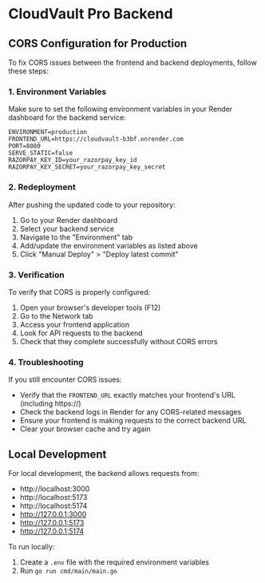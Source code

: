 # CloudVault Pro Backend

## CORS Configuration for Production

To fix CORS issues between the frontend and backend deployments, follow these steps:

### 1. Environment Variables

Make sure to set the following environment variables in your Render dashboard for the backend service:

```
ENVIRONMENT=production
FRONTEND_URL=https://cloudvault-b3bf.onrender.com
PORT=8080
SERVE_STATIC=false
RAZORPAY_KEY_ID=your_razorpay_key_id
RAZORPAY_KEY_SECRET=your_razorpay_key_secret
```

### 2. Redeployment

After pushing the updated code to your repository:

1. Go to your Render dashboard
2. Select your backend service
3. Navigate to the "Environment" tab
4. Add/update the environment variables as listed above
5. Click "Manual Deploy" > "Deploy latest commit"

### 3. Verification

To verify that CORS is properly configured:

1. Open your browser's developer tools (F12)
2. Go to the Network tab
3. Access your frontend application
4. Look for API requests to the backend
5. Check that they complete successfully without CORS errors

### 4. Troubleshooting

If you still encounter CORS issues:

- Verify that the `FRONTEND_URL` exactly matches your frontend's URL (including https://)
- Check the backend logs in Render for any CORS-related messages
- Ensure your frontend is making requests to the correct backend URL
- Clear your browser cache and try again

## Local Development

For local development, the backend allows requests from:
- http://localhost:3000
- http://localhost:5173
- http://localhost:5174
- http://127.0.0.1:3000
- http://127.0.0.1:5173
- http://127.0.0.1:5174

To run locally:

1. Create a `.env` file with the required environment variables
2. Run `go run cmd/main/main.go`
